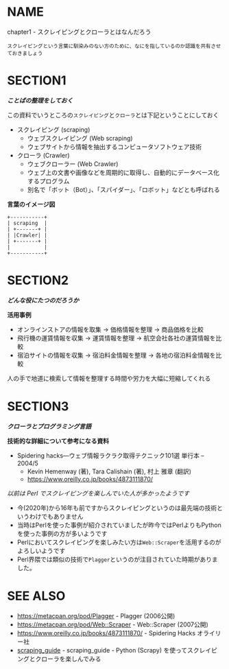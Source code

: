 # NAME

chapter1 - スクレイピングとクローラとはなんだろう

```
スクレイピングという言葉に馴染みのない方のために、なにを指しているのか認識を共有させておきましょう
```

# SECTION1

___ことばの整理をしておく___

この資料でいうところの`スクレイピング`と`クローラ`とは下記ということにしておく

- スクレイピング (scraping)
    - ウェブスクレイピング (Web scraping)
    - ウェブサイトから情報を抽出するコンピュータソフトウェア技術
- クローラ (Crawler)
    - ウェブクローラー (Web Crawler)
    - ウェブ上の文書や画像などを周期的に取得し、自動的にデータベース化するプログラム
    - 別名で「ボット（Bot）」、「スパイダー」、「ロボット」などとも呼ばれる

__言葉のイメージ図__

```
+-----------+
| scraping  |
| +-------+ |
| |Crawler| |
| +-------+ |
|           |
+-----------+
```

# SECTION2

___どんな役にたつのだろうか___

__活用事例__

- オンラインストアの情報を取集 -> 価格情報を整理 -> 商品価格を比較
- 飛行機の運賃情報を収集 -> 運賃情報を整理 -> 航空会社各社の運賃情報を比較
- 宿泊サイトの情報を収集 -> 宿泊料金情報を整理 -> 各地の宿泊料金情報を比較

人の手で地道に検索して情報を整理する時間や労力を大幅に短縮してくれる

# SECTION3

___クローラとプログラミング言語___

__技術的な詳細について参考になる資料__

- Spidering hacks―ウェブ情報ラクラク取得テクニック101選 単行本 – 2004/5
    - Kevin Hemenway (著), Tara Calishain (著), 村上 雅章 (翻訳)
    - https://www.oreilly.co.jp/books/4873111870/

_以前は Perl でスクレイピングを楽しんでいた人が多かったようです_

- 今(2020年)から16年も前ですからスクレイピングというのは最先端の技術というわけでもありません
- 当時はPerlを使った事例が紹介されていましたが昨今ではPerlよりもPythonを使った事例の方が多いようです
- Perlにおいてスクレイピングを楽しみたい方は`Web::Scraper`を活用するのがよろしいようです
- Perl界隈では類似の技術で`Plagger`というのが注目されていた時期がありました。

# SEE ALSO

- <https://metacpan.org/pod/Plagger> - Plagger (2006公開)
- <https://metacpan.org/pod/Web::Scraper> - Web::Scraper (2007公開)
- <https://www.oreilly.co.jp/books/4873111870/> - Spidering Hacks オライリー社
- [scraping_guide](/README.md) - scraping_guide - Python (Scrapy) を使ってスクレイピングとクローラを楽しんでみる
